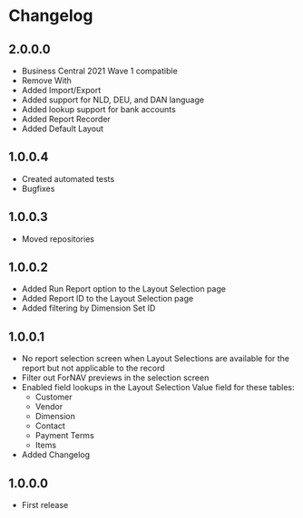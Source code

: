 # Changelog

## 2.0.0.0
* Business Central 2021 Wave 1 compatible
* Remove With
* Added Import/Export
* Added support for NLD, DEU, and DAN language
* Added lookup support for bank accounts
* Added Report Recorder
* Added Default Layout

## 1.0.0.4
* Created automated tests
* Bugfixes

## 1.0.0.3
* Moved repositories

## 1.0.0.2
* Added Run Report option to the Layout Selection page
* Added Report ID to the Layout Selection page
* Added filtering by Dimension Set ID

## 1.0.0.1
* No report selection screen when Layout Selections are available for the report but not applicable to the record
* Filter out ForNAV previews in the selection screen
* Enabled field lookups in the Layout Selection Value field for these tables:
  * Customer
  * Vendor
  * Dimension
  * Contact
  * Payment Terms
  * Items
* Added Changelog 

## 1.0.0.0
* First release

